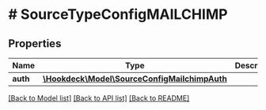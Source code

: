 # # SourceTypeConfigMAILCHIMP

## Properties

Name | Type | Description | Notes
------------ | ------------- | ------------- | -------------
**auth** | [**\Hookdeck\Model\SourceConfigMailchimpAuth**](SourceConfigMailchimpAuth.md) |  | [optional]

[[Back to Model list]](../../README.md#models) [[Back to API list]](../../README.md#endpoints) [[Back to README]](../../README.md)
